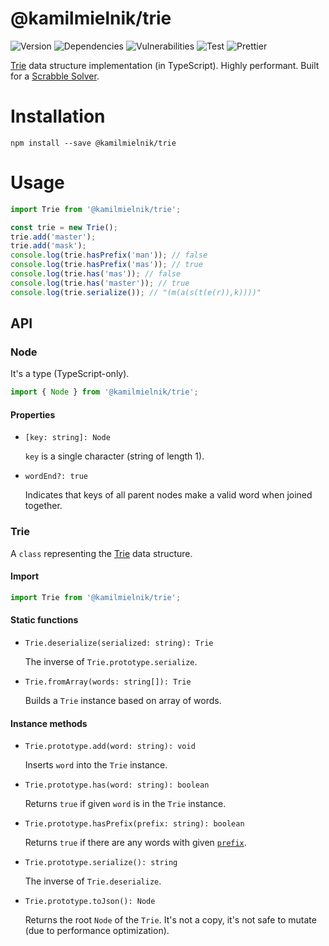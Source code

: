 # @kamilmielnik/trie

![Version](https://img.shields.io/github/package-json/v/kamilmielnik/trie)
![Dependencies](https://img.shields.io/david/kamilmielnik/trie)
![Vulnerabilities](https://img.shields.io/snyk/vulnerabilities/github/kamilmielnik/trie)
![Test](https://github.com/kamilmielnik/trie/workflows/Test/badge.svg)
![Prettier](https://github.com/kamilmielnik/fuck-npm/workflows/Prettier/badge.svg)

[Trie](https://en.wikipedia.org/wiki/Trie) data structure implementation (in TypeScript).
Highly performant.
Built for a [Scrabble Solver](https://github.com/kamilmielnik/scrabble-solver).

# Installation

```Shell
npm install --save @kamilmielnik/trie
```

# Usage

```ts
import Trie from '@kamilmielnik/trie';

const trie = new Trie();
trie.add('master');
trie.add('mask');
console.log(trie.hasPrefix('man')); // false
console.log(trie.hasPrefix('mas')); // true
console.log(trie.has('mas')); // false
console.log(trie.has('master')); // true
console.log(trie.serialize()); // "(m(a(s(t(e(r)),k))))"
```

## API

### Node

It's a type (TypeScript-only).

```ts
import { Node } from '@kamilmielnik/trie';
````

#### Properties

- `[key: string]: Node`

  `key` is a single character (string of length 1).

- `wordEnd?: true`

  Indicates that keys of all parent nodes make a valid word when joined together.

### Trie

A `class` representing the [Trie](https://en.wikipedia.org/wiki/Trie) data structure.

#### Import

```ts
import Trie from '@kamilmielnik/trie';
````

#### Static functions

- `Trie.deserialize(serialized: string): Trie`

  The inverse of `Trie.prototype.serialize`.

- `Trie.fromArray(words: string[]): Trie`

  Builds a `Trie` instance based on array of words.

#### Instance methods

- `Trie.prototype.add(word: string): void`

  Inserts `word` into the `Trie` instance.

- `Trie.prototype.has(word: string): boolean`

  Returns `true` if given `word` is in the `Trie` instance.

- `Trie.prototype.hasPrefix(prefix: string): boolean`

  Returns `true` if there are any words with given [`prefix`](https://en.wikipedia.org/wiki/String_operations#Prefixes).

- `Trie.prototype.serialize(): string`

  The inverse of `Trie.deserialize`.

- `Trie.prototype.toJson(): Node`

  Returns the root `Node` of the `Trie`. It's not a copy, it's not safe to mutate (due to performance optimization).
